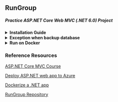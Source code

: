 ## RunGroup

##### Practice ASP.NET Core Web MVC (.NET 6.0) Project

<details><summary><b>Installation Guide</b></summary>

#### 1. Clone repository

```bash
git clone https://github.com/huynhducthanhtuan/practice-nestjs-typescript.git
```

#### 2. Import SQL Server database from `RunGroups.bak` file

#### 3. Update SQL Server database connection string

`appsettings.json`

```bash
"ConnectionStrings": {
  "DefaultConnection": "Data Source=THANHTUAN;Initial Catalog=RunGroups;Integrated Security=True;Connect Timeout=30;Encrypt=False;Trust Server Certificate=False;Application Intent=ReadWrite;Multi Subnet Failover=False"
}
```

##### Change `THANHTUAN` with your computer name

#### 4. Register [Cloudinary](https://cloudinary.com/) account and update Cloudinary config

`appsettings.json`

```bash
"CloudinarySetting": {
  "CloudName": "",
  "ApiKey": "",
  "ApiSecret": ""
}
```

##### Update above config with your Cloudinary config

#### 5. Register [IPInfo](https://ipinfo.io/) account and update IPInfo token in API URL

`Controllers/HomeController.cs`

```bash
string url = "https://ipinfo.io?token=IPInfo-Token";
```

##### Change `IPInfo-Token` with your IPInfo token

#### 6. Run project

</details>

<details><summary><b>Exception when backup database</b></summary>

##### If Step 2 fails, you can do it manually like this

##### Create SQL Server database named `RunGroups`

##### Update SQL Server database connection string (Step 3)

##### Add Migration (Open Package Manager Console)

```bash
Add-Migration Initialize
```

##### Update Database (Open Package Manager Console)

```bash
Update-Database
```

##### Seed Data (Open Terminal)

```bash
dotnet run seeddata
```

</details>

<details><summary><b>Run on Docker</b></summary>

##### Build an image

```bash
docker build -t rungroup-image -f Dockerfile .
```

##### Run image

```bash
docker run rungroup-image
```

##### Change `rungroup-image` with your image name

</details>

### Reference Resources

[ASP.NET Core MVC Course](https://www.youtube.com/playlist?list=PL82C6-O4XrHde_urqhKJHH-HTUfTK6siO/)

[Deploy ASP.NET web app to Azure](https://learn.microsoft.com/en-us/azure/app-service/quickstart-dotnetcore?tabs=net70&pivots=development-environment-vs)

[Dockerize a .NET app](https://learn.microsoft.com/en-us/dotnet/core/docker/build-container?tabs=windows)

[RunGroup Repository](https://github.com/teddysmithdev/RunGroop/)
